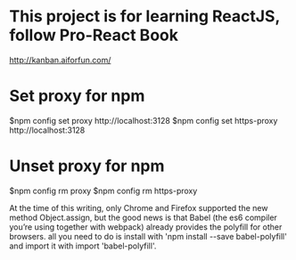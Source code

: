 # This project is for learning ReactJS, follow Pro-React Book
http://kanban.aiforfun.com/

# Set proxy for npm
$npm config set proxy http://localhost:3128
$npm config set https-proxy http://localhost:3128

# Unset proxy for npm
$npm config rm proxy
$npm config rm https-proxy

At the time of this writing, only Chrome and Firefox supported the new method Object.assign, but the good news is that Babel (the es6 compiler you’re using together with webpack) already provides the polyfill for other browsers. all you need to do is install with 'npm install --save babel-polyfill' and import it with import 'babel-polyfill'.
